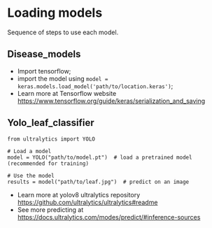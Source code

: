# Loading models

Sequence of steps to use each model.

## Disease_models

- Import tensorflow;
- import the model using `model = keras.models.load_model('path/to/location.keras')`;
- Learn more at Tensorflow website https://www.tensorflow.org/guide/keras/serialization_and_saving

## Yolo_leaf_classifier

```
from ultralytics import YOLO

# Load a model
model = YOLO("path/to/model.pt")  # load a pretrained model (recommended for training)

# Use the model
results = model("path/to/leaf.jpg")  # predict on an image
```
- Learn more at yolov8 ultralytics repository https://github.com/ultralytics/ultralytics#readme
- See more predicting at https://docs.ultralytics.com/modes/predict/#inference-sources
